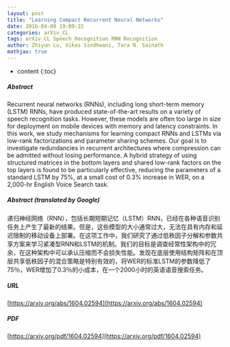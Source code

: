 ```yaml
---
layout: post
title: "Learning Compact Recurrent Neural Networks"
date: 2016-04-09 19:09:22
categories: arXiv_CL
tags: arXiv_CL Speech_Recognition RNN Recognition
author: Zhiyun Lu, Vikas Sindhwani, Tara N. Sainath
mathjax: true
---
```


* content
{:toc}

##### Abstract
Recurrent neural networks (RNNs), including long short-term memory (LSTM) RNNs, have produced state-of-the-art results on a variety of speech recognition tasks. However, these models are often too large in size for deployment on mobile devices with memory and latency constraints. In this work, we study mechanisms for learning compact RNNs and LSTMs via low-rank factorizations and parameter sharing schemes. Our goal is to investigate redundancies in recurrent architectures where compression can be admitted without losing performance. A hybrid strategy of using structured matrices in the bottom layers and shared low-rank factors on the top layers is found to be particularly effective, reducing the parameters of a standard LSTM by 75%, at a small cost of 0.3% increase in WER, on a 2,000-hr English Voice Search task.

##### Abstract (translated by Google)
递归神经网络（RNN），包括长期短期记忆（LSTM）RNN，已经在各种语音识别任务上产生了最新的结果。但是，这些模型的大小通常过大，无法在具有内存和延迟限制的移动设备上部署。在这项工作中，我们研究了通过低秩因子分解和参数共享方案来学习紧凑型RNN和LSTM的机制。我们的目标是调查经常性架构中的冗余，在这种架构中可以承认压缩而不会损失性能。发现在底层使用结构矩阵和在顶层共享低秩因子的混合策略是特别有效的，将WER的标准LSTM的参数降低了75％，WER增加了0.3％的小成本，在一个2000小时的英语语音搜索任务。

##### URL
[https://arxiv.org/abs/1604.02594](https://arxiv.org/abs/1604.02594)

##### PDF
[https://arxiv.org/pdf/1604.02594](https://arxiv.org/pdf/1604.02594)

